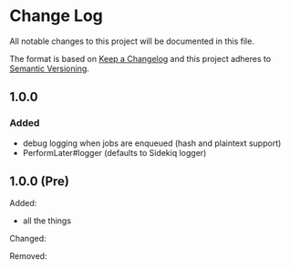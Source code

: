 # Change Log

All notable changes to this project will be documented in this file.

The format is based on [Keep a Changelog](http://keepachangelog.com/)
and this project adheres to [Semantic Versioning](http://semver.org/).

## 1.0.0

### Added
- debug logging when jobs are enqueued (hash and plaintext support)
- PerformLater#logger (defaults to Sidekiq logger)


## 1.0.0 (Pre)

Added:
  - all the things

Changed:

Removed: